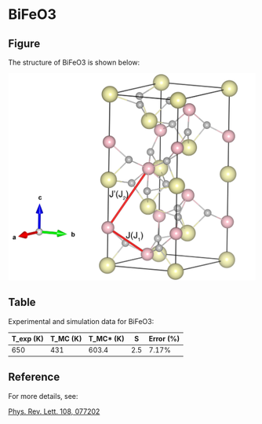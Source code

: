 # BiFeO3

## Figure

The structure of BiFeO3 is shown below:

![BiFeO3 Structure](BiFeO3.jpg)

## Table

Experimental and simulation data for BiFeO3:

| T_exp (K) | T_MC (K) | T_MC* (K) | S   | Error (%) |
|-----------|----------|-----------|-----|-----------|
| 650       | 431      | 603.4     | 2.5 | 7.17%     |

## Reference

For more details, see:

[Phys. Rev. Lett. 108, 077202](https://doi.org/10.1103/PhysRevLett.108.077202)


